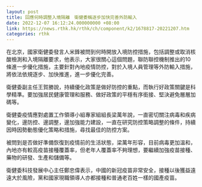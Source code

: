 ```yaml
---
layout: post
title: 回應何時調整入境隔離　衛健委稱逐步加快完善外防輸入
date: 2022-12-07 16:12:24.000000000 +08:00
link: https://news.rthk.hk/rthk/ch/component/k2/1678817-20221207.htm
categories: rthk
---
```


在北京，國家衛健委發言人米鋒被問到何時開放入境防控措施，包括調整或取消核酸檢測和入境隔離要求，他表示，大家很關心這個問題，聯防聯控機制推出的10條進一步優化措施，主要針對內地疫情防控，對於入境人員管理等外防輸入措施，將依法依規逐步、加快推進，進一步優化完善。

衛健委副主任王賀勝說，持續優化政策是做好防控的重點，而執行好政策關鍵是科學精準。要加強居民健康管理和服務、做好政策的平穩有序銜接、堅決避免層層加碼等。

衛健委疫情應對處置工作領導小組專家組組長梁萬年說，一直密切關注病毒和疾病變化，邊防控、邊調整，邊加強能力建設，一直在研究防控策略調整的條件，持續因時因勢動態優化策略和措施，尋找最佳的防控方案。

被問到是否做好準備恢復到疫情前的生活狀態，梁萬年形容，目前病毒更加溫和，內地亦有較高疫苗接種覆蓋率，但老年人覆蓋率不夠理想，要繼續加強疫苗接種、藥物的研發、生產和儲備等。

衛健委科技發展中心主任鄭忠偉表示，中國的新冠疫苗非常安全，接種以後獲益遠遠大於風險，黨和國家現職領導人亦都接種和普通老百姓一樣的國產疫苗。
